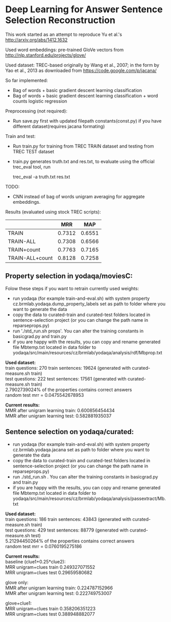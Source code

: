 Deep Learning for Answer Sentence Selection Reconstruction
==========================================================

This work started as an attempt to reproduce Yu et al.'s http://arxiv.org/abs/1412.1632

Used word embeddings: pre-trained GloVe vectors from http://nlp.stanford.edu/projects/glove/

Used dataset: TREC-based originally by Wang et al., 2007; in the form
by Yao et al., 2013 as downloaded from https://code.google.com/p/jacana/

So far implemented:
  * Bag of words + basic gradient descent learning classification
  * Bag of words + basic gradient descent learning classification + word counts logistic regression

Preprocessing (not required):
  * Run save.py first with updated filepath constants(const.py) if you have different dataset(requires jacana formating)

Train and test:
  * Run train.py for training from TREC TRAIN dataset and testing from TREC TEST dataset
  * train.py generates truth.txt and res.txt, to evaluate using the official trec_eval tool, run

	trec_eval -a truth.txt res.txt

TODO:
  * CNN instead of bag of words unigram averaging for aggregate embeddings. 

Results (evaluated using stock TREC scripts):

|                 | MRR    | MAP    |
|-----------------|--------|--------|
| TRAIN           | 0.7312 | 0.6551 |
| TRAIN-ALL       | 0.7308 | 0.6566 |
| TRAIN+count     | 0.7763 | 0.7165 |
| TRAIN-ALL+count | 0.8128 | 0.7258 |


Property selection in yodaqa/moviesC:
-------------------------------------

Folow these steps if you want to retrain currently used weights:
* run yodaqa (for example train-and-eval.sh) with system property cz.brmlab.yodaqa.dump\_property\_labels set as path to folder where you want to generate the data
* copy the data to curated-train and curated-test folders located in sentence-selection project (or you can change the path name in reparseprops.py)
* run './std_run.sh props'. You can alter the training constants in basicgrad.py and train.py
* if you are happy with the results, you can copy and rename generated file Mbtemp.txt located in data folder to yodaqa/src/main/resources/cz/brmlab/yodaqa/analysis/rdf/Mbprop.txt

**Used dataset:**  
train questions: 270 train sentences: 19624	(generated with curated-measure.sh train)  
test questions: 222 test sentences: 17561	(generated with curated-measure.sh train)  
2.7902739024% of the properties contains correct answers  
random test mrr = 0.0475542678953  

**Current results:**  
MMR after unigram learning train: 0.600856454434  
MMR after unigram learning test: 0.582881935037  

Sentence selection on yodaqa/curated:
-------------------------------------

* run yodaqa (for example train-and-eval.sh) with system property cz.brmlab.yodaqa.jacana set as path to folder where you want to generate the data
* copy the data to curated-train and curated-test folders located in sentence-selection project (or you can change the path name in reparseprops.py)
* run ./std_run.sh . You can alter the training constants in basicgrad.py and train.py
* if you are happy with the results, you can copy and rename generated file Mbtemp.txt located in data folder to yodaqa/src/main/resources/cz/brmlab/yodaqa/analysis/passextract/Mb.txt

**Used dataset:**  
train questions: 186 train sentences: 43843	(generated with curated-measure.sh train)  
test questions: 429 test sentences: 88779	(generated with curated-measure.sh test)  
5.21294450264% of the properties contains correct answers  
random test mrr = 0.0760195275186  

**Current results:**  
baseline (clue1+0.25*clue2):  
MRR unigram+clues train 0.249327071552  
MRR unigram+clues test 0.29659580682  

glove only:  
MMR after unigram learning train: 0.224787152966  
MMR after unigram learning test: 0.222749753007  

glove+clue1:  
MRR unigram+clues train 0.358206351223  
MRR unigram+clues test 0.388948882077  

